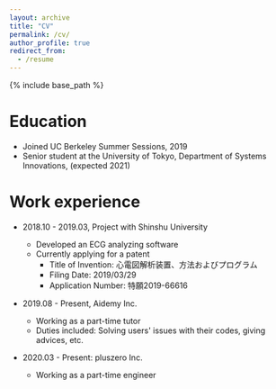 ```yaml
---
layout: archive
title: "CV"
permalink: /cv/
author_profile: true
redirect_from:
  - /resume
---
```


{% include base_path %}

Education
======
* Joined UC Berkeley Summer Sessions, 2019
* Senior student at the University of Tokyo, Department of Systems Innovations, (expected 2021)

Work experience
======
* 2018.10 - 2019.03, Project with Shinshu University
  * Developed an ECG analyzing software
  * Currently applying for a patent
    * Title of Invention: 心電図解析装置、方法およびプログラム
    * Filing Date: 2019/03/29
    * Application Number: 特願2019-66616

* 2019.08 - Present, Aidemy Inc.
  * Working as a part-time tutor
  * Duties included: Solving users' issues with their codes, giving advices, etc.

* 2020.03 - Present: pluszero Inc.
  * Working as a part-time engineer

Skills
======
* Python (experience: 3+ yrs)
* R (experience: <1 yr)
